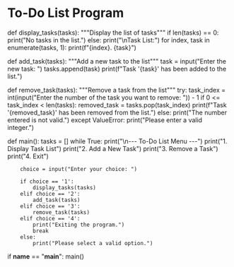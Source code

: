 # To-Do List Program

def display_tasks(tasks):
    """Display the list of tasks"""
    if len(tasks) == 0:
        print("No tasks in the list.")
    else:
        print("\nTask List:")
        for index, task in enumerate(tasks, 1):
            print(f"{index}. {task}")

def add_task(tasks):
    """Add a new task to the list"""
    task = input("Enter the new task: ")
    tasks.append(task)
    print(f"Task '{task}' has been added to the list.")

def remove_task(tasks):
    """Remove a task from the list"""
    try:
        task_index = int(input("Enter the number of the task you want to remove: ")) - 1
        if 0 <= task_index < len(tasks):
            removed_task = tasks.pop(task_index)
            print(f"Task '{removed_task}' has been removed from the list.")
        else:
            print("The number entered is not valid.")
    except ValueError:
        print("Please enter a valid integer.")

def main():
    tasks = []
    while True:
        print("\n--- To-Do List Menu ---")
        print("1. Display Task List")
        print("2. Add a New Task")
        print("3. Remove a Task")
        print("4. Exit")
        
        choice = input("Enter your choice: ")

        if choice == '1':
            display_tasks(tasks)
        elif choice == '2':
            add_task(tasks)
        elif choice == '3':
            remove_task(tasks)
        elif choice == '4':
            print("Exiting the program.")
            break
        else:
            print("Please select a valid option.")

if __name__ == "__main__":
    main()
